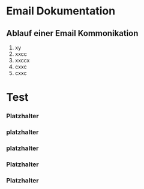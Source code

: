 # Email Dokumentation



## Ablauf einer Email Kommonikation

1. xy
2. xxcc
3. xxccx
4. cxxc
5. cxxc


# Test

### Platzhalter



### platzhalter



### platzhalter



### Platzhalter


### Platzhalter
